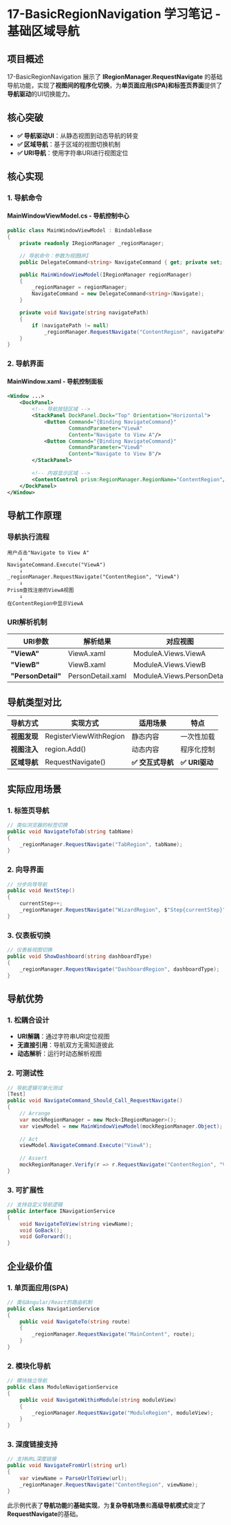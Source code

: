 # 17-BasicRegionNavigation 学习笔记 - 基础区域导航

## 项目概述

17-BasicRegionNavigation 展示了 **IRegionManager.RequestNavigate** 的基础导航功能，实现了**视图间的程序化切换**，为**单页面应用(SPA)**和**标签页界面**提供了**导航驱动**的UI切换能力。

## 核心突破
- **✅ 导航驱动UI**：从静态视图到动态导航的转变
- **✅ 区域导航**：基于区域的视图切换机制
- **✅ URI导航**：使用字符串URI进行视图定位

## 核心实现

### 1. 导航命令

#### MainWindowViewModel.cs - 导航控制中心
```csharp
public class MainWindowViewModel : BindableBase
{
    private readonly IRegionManager _regionManager;

    // 导航命令：参数为视图URI
    public DelegateCommand<string> NavigateCommand { get; private set; }

    public MainWindowViewModel(IRegionManager regionManager)
    {
        _regionManager = regionManager;
        NavigateCommand = new DelegateCommand<string>(Navigate);
    }

    private void Navigate(string navigatePath)
    {
        if (navigatePath != null)
            _regionManager.RequestNavigate("ContentRegion", navigatePath);
    }
}
```

### 2. 导航界面

#### MainWindow.xaml - 导航控制面板
```xml
<Window ...>
    <DockPanel>
        <!-- 导航按钮区域 -->
        <StackPanel DockPanel.Dock="Top" Orientation="Horizontal">
            <Button Command="{Binding NavigateCommand}" 
                    CommandParameter="ViewA" 
                    Content="Navigate to View A"/>
            <Button Command="{Binding NavigateCommand}" 
                    CommandParameter="ViewB" 
                    Content="Navigate to View B"/>
        </StackPanel>
        
        <!-- 内容显示区域 -->
        <ContentControl prism:RegionManager.RegionName="ContentRegion"/>
    </DockPanel>
</Window>
```

## 导航工作原理

### 导航执行流程
```
用户点击"Navigate to View A"
    ↓
NavigateCommand.Execute("ViewA")
    ↓  
_regionManager.RequestNavigate("ContentRegion", "ViewA")
    ↓
Prism查找注册的ViewA视图
    ↓
在ContentRegion中显示ViewA
```

### URI解析机制
| URI参数 | 解析结果 | 对应视图 |
|---------|----------|----------|
| **"ViewA"** | ViewA.xaml | ModuleA.Views.ViewA |
| **"ViewB"** | ViewB.xaml | ModuleA.Views.ViewB |
| **"PersonDetail"** | PersonDetail.xaml | ModuleA.Views.PersonDetail |

## 导航类型对比

| 导航方式 | 实现方式 | 适用场景 | 特点 |
|----------|----------|----------|------|
| **视图发现** | RegisterViewWithRegion | 静态内容 | 一次性加载 |
| **视图注入** | region.Add() | 动态内容 | 程序化控制 |
| **区域导航** | RequestNavigate() | **✅ 交互式导航** | **✅ URI驱动** |

## 实际应用场景

### 1. 标签页导航
```csharp
// 类似浏览器的标签切换
public void NavigateToTab(string tabName)
{
    _regionManager.RequestNavigate("TabRegion", tabName);
}
```

### 2. 向导界面
```csharp
// 分步向导导航
public void NextStep()
{
    currentStep++;
    _regionManager.RequestNavigate("WizardRegion", $"Step{currentStep}");
}
```

### 3. 仪表板切换
```csharp
// 仪表板视图切换
public void ShowDashboard(string dashboardType)
{
    _regionManager.RequestNavigate("DashboardRegion", dashboardType);
}
```

## 导航优势

### 1. 松耦合设计
- **URI解耦**：通过字符串URI定位视图
- **无直接引用**：导航双方无需知道彼此
- **动态解析**：运行时动态解析视图

### 2. 可测试性
```csharp
// 导航逻辑可单元测试
[Test]
public void NavigateCommand_Should_Call_RequestNavigate()
{
    // Arrange
    var mockRegionManager = new Mock<IRegionManager>();
    var viewModel = new MainWindowViewModel(mockRegionManager.Object);
    
    // Act
    viewModel.NavigateCommand.Execute("ViewA");
    
    // Assert
    mockRegionManager.Verify(r => r.RequestNavigate("ContentRegion", "ViewA"));
}
```

### 3. 可扩展性
```csharp
// 支持自定义导航逻辑
public interface INavigationService
{
    void NavigateToView(string viewName);
    void GoBack();
    void GoForward();
}
```

## 企业级价值

### 1. 单页面应用(SPA)
```csharp
// 类似Angular/React的路由机制
public class NavigationService
{
    public void NavigateTo(string route)
    {
        _regionManager.RequestNavigate("MainContent", route);
    }
}
```

### 2. 模块化导航
```csharp
// 模块独立导航
public class ModuleNavigationService
{
    public void NavigateWithinModule(string moduleView)
    {
        _regionManager.RequestNavigate("ModuleRegion", moduleView);
    }
}
```

### 3. 深度链接支持
```csharp
// 支持URL深度链接
public void NavigateFromUrl(string url)
{
    var viewName = ParseUrlToView(url);
    _regionManager.RequestNavigate("ContentRegion", viewName);
}
```

此示例代表了**导航功能**的**基础实现**，为**复杂导航场景**和**高级导航模式**奠定了**RequestNavigate**的基础。